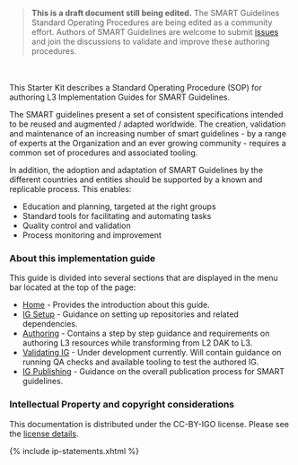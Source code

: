 <div>
<blockquote class="stu-note">
	<strong>This is a draft document still being edited.</strong>
	The SMART Guidelines Standard Operating Procedures are being edited as a community effort. Authors of SMART Guidelines are welcome to submit <a href="https://github.com/WorldHealthOrganization/smart-ig-starter-kit/issues">issues</a> and join the discussions to validate and improve these authoring procedures.
</blockquote>
</div>


<br/> <br/> 
  This Starter Kit describes a Standard Operating Procedure (SOP) for authoring L3 Implementation Guides for SMART Guidelines.

  The SMART guidelines present a set of consistent specifications intended to be reused and augmented / adapted worldwide. The creation, validation and maintenance of an increasing number of smart guidelines - by a range of experts at the Organization and an ever growing community - requires a common set of procedures and associated tooling.

In addition, the adoption and adaptation of SMART Guidelines by the different countries and entities should be supported by a known and replicable process. This enables:
* Education and planning, targeted at the right groups
* Standard tools for facilitating and automating tasks
* Quality control and validation
* Process monitoring and improvement


### About this implementation guide
This guide is divided into several sections that are displayed in the menu bar located at the top of the page:
- <a href="index.html">Home</a> - Provides the introduction about this guide.
- <a href="ig_setup.html">IG Setup</a> - Guidance on setting up repositories and related dependencies.
- <a href="authoring_overview.html">Authoring</a> - Contains a step by step guidance and requirements on authoring L3 resources while transforming from L2 DAK to L3.
- <a href="qa_check.html">Validating IG</a> - Under development currently. Will contain guidance on running QA checks and available tooling to test the authored IG.
- <a href="ig_publishing.html">IG Publishing</a> - Guidance on the overall publication process for SMART guidelines.

### Intellectual Property and copyright considerations

This documentation is distributed under the CC-BY-IGO license. Please see the [license details](license.html).

{% include ip-statements.xhtml %}
